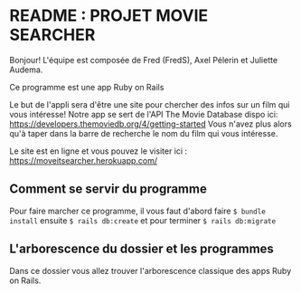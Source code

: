 # README : PROJET MOVIE SEARCHER

Bonjour! L'équipe est composée de Fred (FredS), Axel Pélerin et Juliette Audema. 

Ce programme est une app Ruby on Rails


Le but de l'appli sera d'être une site pour chercher des infos sur un film qui vous intéresse!
Notre app se sert de l'API The Movie Database dispo ici: https://developers.themoviedb.org/4/getting-started
Vous n'avez plus alors qu'à taper dans la barre de recherche le nom du film qui vous intéresse.

Le site est en ligne et vous pouvez le visiter ici : https://moveitsearcher.herokuapp.com/


## Comment se servir du programme 

Pour faire marcher ce programme, il vous faut d'abord faire ```$ bundle install``` ensuite ```$ rails db:create``` et pour terminer ```$ rails db:migrate```

## L'arborescence du dossier et les programmes

Dans ce dossier vous allez trouver l'arborescence classique des apps Ruby on Rails.
